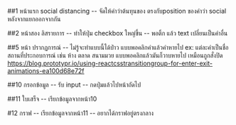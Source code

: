 ##1 หน้าแรก social distancing
-- จัดให้คำว่าต้นทุนของ ตรงกับposition ของคำว่า social หลังจากแยกออกจากกัน

##2 หน้าสอง ลิสรายการ
-- ทำให้ปุ่ม checkbox ใหญ่ขึ้น
-- พอติ้ก แล้ว text เปลี่ยนเป็นคำอื่น

##5 หน้า ปรากฏการณ์
-- ไม่รู้จะทำแบบนี้ได้ป่าว แบบพอคลิกคำแล้วคำหายไป ex: แต่ละคำเป็นชื่อสถานที่ประกอบการณ์ เช่น ห้าง ตลาด สนามมวย แบบพอคลิกแล้วมันก็วาบหายไป เหมือนถูกสั่งปิด
https://blog.prototypr.io/using-reactcsstransitiongroup-for-enter-exit-animations-ea100d68e72f

##10 กรอกข้อมูล
-- รับ input
-- กดปุ่มแล้วไปหน้าถัดไป

##11 ใบเสร็จ
-- เรียกข้อมูลจากหน้า10

#12 กราฟ
-- เรียกข้อมูลจากหน้า11
-- อยากได้กราฟอยู่ตรงกลาง



